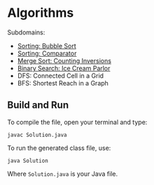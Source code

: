 # Algorithms

Subdomains:
- [Sorting: Bubble Sort](./bubble-sort)
- [Sorting: Comparator](./comparator-sorting)
- [Merge Sort: Counting Inversions](./merge-sort)
- [Binary Search: Ice Cream Parlor](./ice-cream-parlor)
- DFS: Connected Cell in a Grid
- BFS: Shortest Reach in a Graph

## Build and Run

To compile the file, open your terminal and type:
```
javac Solution.java
```

To run the generated class file, use:
```
java Solution
```

Where `Solution.java` is your Java file.
